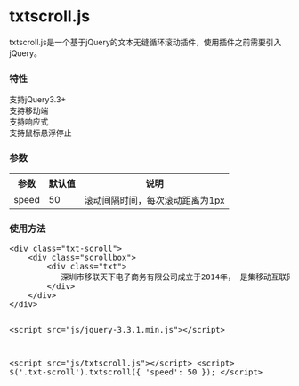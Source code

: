 # txtscroll.js

txtscroll.js是一个基于jQuery的文本无缝循环滚动插件，使用插件之前需要引入jQuery。


<h3>特性</h3>
支持jQuery3.3+ <br />
支持移动端 <br />
支持响应式 <br />
支持鼠标悬浮停止

<h3>参数</h3>
<div class="txt">
	<table width="100%" cellpadding="0" cellspacing="0">
		<tr>
			<th class="td1">参数</th>
			<th class="td2">默认值</th>
			<th class="td3">说明</th>
		</tr>
		<tr>
			<td class="td1">speed</td>
			<td class="td2">50</td>
			<td class="td3">
				滚动间隔时间，每次滚动距离为1px
			</td>
		</tr>
	</table>
</div>


<h3>使用方法</h3>
<div class="txt">
<pre>
&lt;div class="txt-scroll"&gt;
    &lt;div class="scrollbox"&gt;
        &lt;div class="txt"&gt;
           深圳市移联天下电子商务有限公司成立于2014年， 是集移动互联网新消费模式、品质消费体验、社交分享于一体的会员权益服务平台。基于移动互联网消费升级新需求，连接线上线下消费新场景，通过大数据、人工智能及云计算等技术手段，致力于为用户连接优质服务、快乐分享、成就美好生活。
        &lt;/div&gt;
    &lt;/div&gt;
&lt;/div&gt;


&lt;script src="js/jquery-3.3.1.min.js"&gt;&lt;/script&gt;

&lt;script src="js/txtscroll.js"&gt;&lt;/script&gt;
&lt;script&gt;
  $('.txt-scroll').txtscroll({
	'speed': 50
  });
&lt;/script&gt;
</pre>
